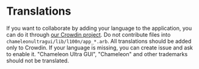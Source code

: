 # Translations

If you want to collaborate by adding your language to the application, you can do it through [our Crowdin project](https://crowdin.com/project/chameleon-ultra-gui). Do not contribute files into `chameleonultragui/lib/l100n/app_*.arb`. All translations should be added only to Crowdin. If your language is missing, you can create issue and ask to enable it. "Chameleon Ultra GUI", "Chameleon" and other trademarks should not be translated.
